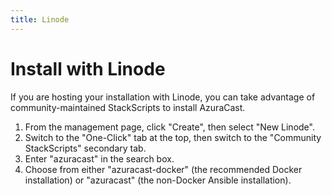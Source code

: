 ```yaml
---
title: Linode
---
```


# Install with Linode

If you are hosting your installation with Linode, you can take advantage of community-maintained StackScripts to install AzuraCast.

1) From the management page, click "Create", then select "New Linode".
2) Switch to the "One-Click" tab at the top, then switch to the "Community StackScripts" secondary tab.
3) Enter "azuracast" in the search box.
4) Choose from either "azuracast-docker" (the recommended Docker installation) or "azuracast" (the non-Docker Ansible installation).
